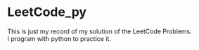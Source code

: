 # LeetCode_py
This is just my record of my solution of the LeetCode Problems.   
I program with python to practice it.
